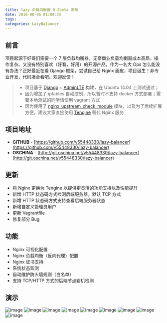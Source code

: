 ```yaml
---
title: lazy 负载均衡器 0.2beta 发布
date: 2016-08-06 01:04:34
tags:
categories: LazyBalancer
---
```

## 前言
项目起源于好哥们需要一个 7 层负载均衡器，无奈商业负载均衡器成本高昂，操作复杂。又没有特别喜欢（好看，好用）的开源产品，作为一名大 Ops 怎么能没有办法？正好最近在看 Django 框架，尝试自己给 Nginx 画皮，项目诞生！非专业开发，代码凑合看吧。欢迎反馈！
<!--more-->

> * 项目基于 [Django](https://www.djangoproject.com/) + [AdminLTE](https://www.almsaeedstudio.com/) 构建，在 Ubuntu 14.04 上测试通过；
> * 因为增加了 iptables 自动控制，所以暂时不支持 docker 方式部署；需要本地测试的同学请使用 vagrant 方式
> * 因为使用了 [nginx_upstream_check_module](http://tengine.taobao.org/document/http_upstream_check.html) 模块，以及为了后续扩展方便，建议大家直接使用 [Tengine](http://tengine.taobao.org/) 替代 Nginx 服务

## 项目地址
* **GITHUB** -  [https://github.com/v55448330/lazy-balancer](https://github.com/v55448330/lazy-balancer)
* **OSCHINA** -  [http://git.oschina.net/v55448330/lazy-balancer](http://git.oschina.net/v55448330/lazy-balancer)

## 更新
* 将 Nginx 更换为 Tengine 以提供更灵活的功能支持以及性能提升
* 新增 HTTP 状态码方式检测后端服务器，默认 TCP 方式
* 新增 HTTP 状态码方式支持查看后端服务器状态
* 新增自定义管理员用户
* 更新 Vagrantfile
* 修复部分 Bug

## 功能
* Nginx 可视化配置
* Nginx 负载均衡（反向代理）配置
* Nginx 证书支持
* 系统状态监测
* 自动维护防火墙规则（白名单）
* 支持 TCP/HTTP 方式的后端节点宕机检测

## 演示
![image](Lazy-负载均衡器-v0-2beta-发布/1.png)
![image](Lazy-负载均衡器-v0-2beta-发布/2.png)
![image](Lazy-负载均衡器-v0-2beta-发布/3.png)
![image](Lazy-负载均衡器-v0-2beta-发布/4.png)
![image](Lazy-负载均衡器-v0-2beta-发布/5.png)
![image](Lazy-负载均衡器-v0-2beta-发布/6.png)
![image](Lazy-负载均衡器-v0-2beta-发布/7.png)
![image](Lazy-负载均衡器-v0-2beta-发布/8.png)
![image](Lazy-负载均衡器-v0-2beta-发布/9.png)
